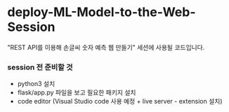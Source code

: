 # deploy-ML-Model-to-the-Web-Session
"REST API를 이용해 손글씨 숫자 예측 웹 만들기" 세션에 사용될 코드입니다.

### session 전 준비할 것
- python3 설치
- flask/app.py 파일을 보고 필요한 패키지 설치
- code editor (Visual Studio code 사용 예정 + live server - extension 설치)
